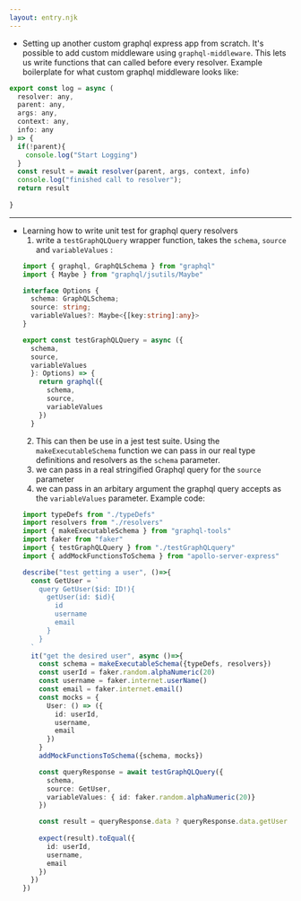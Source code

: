 ```yaml
---
layout: entry.njk
---
```


- Setting up another custom graphql express app from scratch. It's possible to add custom middleware using `graphql-middleware`. This lets us write functions that can called before every resolver. Example boilerplate for what custom graphql middleware looks like:
```js
export const log = async (
  resolver: any,
  parent: any,
  args: any,
  context: any,
  info: any
) => {
  if(!parent){
    console.log("Start Logging")
  }
  const result = await resolver(parent, args, context, info)
  console.log("finished call to resolver");
  return result
  
}
```
___

- Learning how to write unit test for graphql query resolvers
    1. write a `testGraphQLQuery` wrapper function, takes the `schema`, `source` and `variableValues` :
    ```ts
    import { graphql, GraphQLSchema } from "graphql"
    import { Maybe } from "graphql/jsutils/Maybe"

    interface Options {
      schema: GraphQLSchema;
      source: string;
      variableValues?: Maybe<{[key:string]:any}>
    }

    export const testGraphQLQuery = async ({
      schema,
      source,
      variableValues
      }: Options) => {
        return graphql({
          schema,
          source,
          variableValues
        })
      }
    ```
    2. This can then be use in a jest test suite. Using the `makeExecutableSchema` function we can pass in our real type definitions and resolvers as the `schema` parameter.
    3. we can pass in a real stringified Graphql query for the `source` parameter
    4. we can pass in an arbitary argument the graphql query accepts as the `variableValues` parameter. Example code:
    ```ts
    import typeDefs from "./typeDefs"
    import resolvers from "./resolvers"
    import { makeExecutableSchema } from "graphql-tools"
    import faker from "faker"
    import { testGraphQLQuery } from "./testGraphQLquery"
    import { addMockFunctionsToSchema } from "apollo-server-express"

    describe("test getting a user", ()=>{
      const GetUser = `
        query GetUser($id: ID!){
          getUser(id: $id){
            id
            username
            email
          }
        }
      `
      it("get the desired user", async ()=>{
        const schema = makeExecutableSchema({typeDefs, resolvers})
        const userId = faker.random.alphaNumeric(20)
        const username = faker.internet.userName()
        const email = faker.internet.email()
        const mocks = {
          User: () => ({
            id: userId,
            username,
            email
          })
        }
        addMockFunctionsToSchema({schema, mocks})

        const queryResponse = await testGraphQLQuery({
          schema,
          source: GetUser,
          variableValues: { id: faker.random.alphaNumeric(20)}
        })

        const result = queryResponse.data ? queryResponse.data.getUser : null
        
        expect(result).toEqual({
          id: userId,
          username,
          email
        })
      })
    })
    ```
